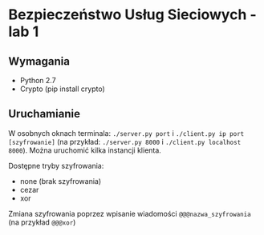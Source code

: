 # Bezpieczeństwo Usług Sieciowych - lab 1

## Wymagania
- Python 2.7
- Crypto (pip install crypto)

## Uruchamianie
W osobnych oknach terminala: `./server.py port` i `./client.py ip port [szyfrowanie]` (na przykład: `./server.py 8000` i `./client.py localhost 8000`). Można uruchomić kilka instancji klienta.

Dostępne tryby szyfrowania:
- none (brak szyfrowania)
- cezar
- xor

Zmiana szyfrowania poprzez wpisanie wiadomości `@@@nazwa_szyfrowania` (na przykład `@@@xor`)